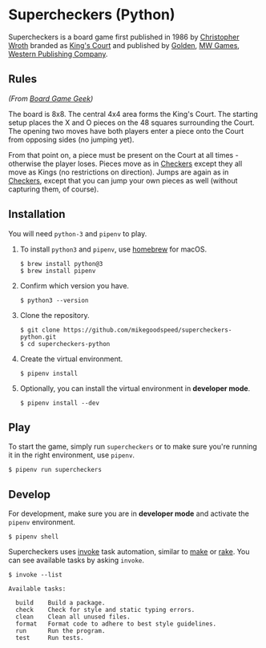 Supercheckers (Python)
======================

Supercheckers is a board game first published in 1986 by [Christopher Wroth](https://boardgamegeek.com/boardgamedesigner/2937/christopher-wroth)
branded as [King's Court](https://boardgamegeek.com/boardgame/5157/kings-court) and published by 
[Golden](https://boardgamegeek.com/boardgamepublisher/247/golden), 
[MW Games](https://boardgamegeek.com/boardgamepublisher/25852/mw-games), 
[Western Publishing Company](https://boardgamegeek.com/boardgamepublisher/5700/western-publishing-company).

Rules
-----

*(From [Board Game Geek](https://boardgamegeek.com/boardgame/5157/kings-court))*

The board is 8x8. The central 4x4 area forms the King's Court. The starting setup places the X and O pieces on the 48
squares surrounding the Court. The opening two moves have both players enter a piece onto the Court from opposing sides
(no jumping yet).

From that point on, a piece must be present on the Court at all times - otherwise the player loses. Pieces move as in
[Checkers](https://boardgamegeek.com/boardgame/2083/checkers) except they all move as Kings (no restrictions on
direction). Jumps are again as in [Checkers](https://boardgamegeek.com/boardgame/2083/checkers), except that you can
jump your own pieces as well (without capturing them, of course).

Installation
------------

You will need `python-3` and `pipenv` to play. 

1. To install `python3` and `pipenv`, use [homebrew](https://github.com/Homebrew/brew) for macOS.

    ```shell script
    $ brew install python@3
    $ brew install pipenv
    ```

2. Confirm which version you have.

    ```shell script
    $ python3 --version
    ```

3. Clone the repository.

    ```shell script
    $ git clone https://github.com/mikegoodspeed/supercheckers-python.git
    $ cd supercheckers-python
    ```

4. Create the virtual environment.

    ```shell script
    $ pipenv install
    ```

5. Optionally, you can install the virtual environment in **developer mode**.

    ```shell script
    $ pipenv install --dev
    ```

Play
----

To start the game, simply run `supercheckers` or to make sure you're running it in the right environment, use `pipenv`.

```shell script
$ pipenv run supercheckers
```

Develop
-------

For development, make sure you are in **developer mode** and activate the `pipenv` environment.

```shell script
$ pipenv shell
```

Supercheckers uses [invoke](https://www.pyinvoke.org) task automation, similar to 
[make](https://www.gnu.org/software/make/) or [rake](https://ruby.github.io/rake/).  You can see available tasks by
asking `invoke`.

```shell script
$ invoke --list
```

```
Available tasks:

  build    Build a package.
  check    Check for style and static typing errors.
  clean    Clean all unused files.
  format   Format code to adhere to best style guidelines.
  run      Run the program.
  test     Run tests.
```
